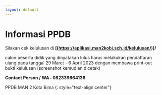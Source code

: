 ```yaml
---
layout: default
---
```


# Informasi PPDB

Silakan cek kelulusan di **\[(https://aplikasi.man2kobi.sch.id/kelulusan/)]/**

calon peserta didik yang dinyatakan lulus harus melakukan pendaftaran ulang pada tanggal 29 Maret - 6 April 2023 dengan membawa print-out bukti kelulusan (screenshot kemudian dicetak)

**Contact Person / WA : 082339864138**

PPDB MAN 2 Kota Bima
{: style="text-align:center"}
